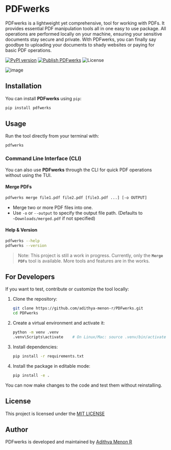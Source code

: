 # PDFwerks
PDFwerks is a lightweight yet comprehensive, tool for working with PDFs. It provides essential PDF manipulation tools all in one easy to use package. All operations are performed locally on your machine, ensuring your sensitive documents stay secure and private. With PDFwerks, you can finally say goodbye to uploading your documents to shady websites or paying for basic PDF operations.

[![PyPI version](https://img.shields.io/pypi/v/pdfwerks.svg)](https://pypi.org/project/pdfwerks/)
[![Publish PDFwerks](https://github.com/adithya-menon-r/PDFwerks/actions/workflows/publish.yaml/badge.svg)](https://github.com/adithya-menon-r/PDFwerks/actions/workflows/publish.yaml)
![License](https://img.shields.io/github/license/adithya-menon-r/PDFwerks)

![image](https://github.com/user-attachments/assets/b1cd1797-3436-4dfb-83f0-ad70eb85e5fa)

## Installation
You can install **PDFwerks** using `pip`:
```bash
pip install pdfwerks
```

## Usage
Run the tool directly from your terminal with:
```bash
pdfwerks
```

### Command Line Interface (CLI)
You can also use **PDFwerks** through the CLI for quick PDF operations without using the TUI.

#### Merge PDFs
```bash
pdfwerks merge file1.pdf file2.pdf [file3.pdf ...] [-o OUTPUT]
```
- Merge two or more PDF files into one.
- Use `-o` or `--output` to specify the output file path. (Defaults to `~Downloads/merged.pdf` if not specified)

#### Help & Version
```bash
pdfwerks --help
pdfwerks --version
```

> Note: This project is still a work in progress. Currently, only the **`Merge PDFs`** tool is available. More tools and features are in the works. 

## For Developers
If you want to test, contribute or customize the tool locally:

1. Clone the repository:

    ```bash
    git clone https://github.com/adithya-menon-r/PDFwerks.git
    cd PDFwerks
    ```

2. Create a virtual environment and activate it:

    ```bash
    python -m venv .venv
    .venv\Scripts\activate    # On Linux/Mac: source .venv/bin/activate
    ```

3. Install dependencies:

    ```bash
    pip install -r requirements.txt
    ```

4. Install the package in editable mode:

    ```bash
    pip install -e .
    ```

You can now make changes to the code and test them without reinstalling.

## License
This project is licensed under the [MIT LICENSE](LICENSE)

## Author
PDFwerks is developed and maintained by [Adithya Menon R](https://github.com/adithya-menon-r)
